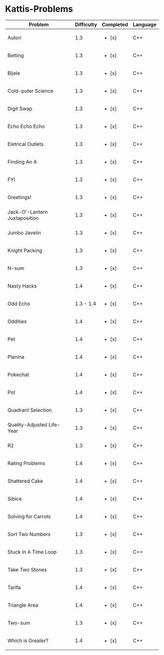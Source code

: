 # Kattis-Problems

| Problem | Difficulty | Completed | Language |
| ----------- | ----------- | ----------- | ----------- |
| Autori | 1.3 | <ul><li>[x] </li></ul> | C++ |
| Betting | 1.3 | <ul><li>[x] </li></ul> | C++ |
| Bijele | 1.3 | <ul><li>[x] </li></ul> | C++ |
| Cold-puter Science | 1.3 | <ul><li>[x] </li></ul> | C++ |
| Digit Swap | 1.3 | <ul><li>[x] </li></ul> | C++ |
| Echo Echo Echo | 1.3 | <ul><li>[x] </li></ul> | C++ |
| Eletrical Outlets | 1.3 | <ul><li>[x] </li></ul> | C++ |
| Finding An A | 1.3 | <ul><li>[x] </li></ul> | C++ |
| FYI | 1.3 | <ul><li>[x] </li></ul> | C++ |
| Greetings! | 1.3 | <ul><li>[x] </li></ul> | C++ |
| Jack-O'-Lantern Juxtaposition | 1.3 | <ul><li>[x] </li></ul> | C++ |
| Jumbo Javelin | 1.3 | <ul><li>[x] </li></ul> | C++ |
| Knight Packing | 1.3 | <ul><li>[x] </li></ul> | C++ |
| N-sum | 1.3 | <ul><li>[x] </li></ul> | C++ |
| Nasty Hacks | 1.4 | <ul><li>[x] </li></ul> | C++ |
| Odd Echo | 1.3 - 1.4 | <ul><li>[x] </li></ul> | C++ |
| Oddities | 1.4 | <ul><li>[x] </li></ul> | C++ |
| Pet | 1.4 | <ul><li>[x] </li></ul> | C++ |
| Planina | 1.4 | <ul><li>[x] </li></ul> | C++ |
| Pokechat | 1.4 | <ul><li>[x] </li></ul> | C++ |
| Pot | 1.4 | <ul><li>[x] </li></ul> | C++ |
| Quadrant Selection | 1.3 | <ul><li>[x] </li></ul> | C++ |
| Quality-Adjusted Life-Year | 1.3 | <ul><li>[x] </li></ul> | C++ |
| R2 | 1.3 | <ul><li>[x] </li></ul> | C++ |
| Rating Problems | 1.4 | <ul><li>[x] </li></ul> | C++ |
| Shattered Cake | 1.4 | <ul><li>[x] </li></ul> | C++ |
| Sibice | 1.4 | <ul><li>[x] </li></ul> | C++ |
| Solving for Carrots | 1.4 | <ul><li>[x] </li></ul> | C++ |
| Sort Two Numbers | 1.3 | <ul><li>[x] </li></ul> | C++ |
| Stuck In A Time Loop | 1.3 | <ul><li>[x] </li></ul> | C++ |
| Take Two Stones | 1.3 | <ul><li>[x] </li></ul> | C++ |
| Tarifa | 1.4 | <ul><li>[x] </li></ul> | C++ |
| Triangle Area | 1.4 | <ul><li>[x] </li></ul> | C++ |
| Two-sum | 1.3 | <ul><li>[x] </li></ul> | C++ |
| Which is Greater? | 1.4 | <ul><li>[x] </li></ul> | C++ |